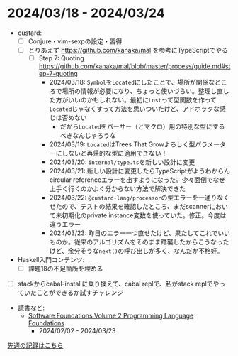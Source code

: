# 2024/03/18 - 2024/03/24

- custard:
    - [ ] Conjure・vim-sexpの設定・習得
    - [ ] とりあえず <https://github.com/kanaka/mal> を参考にTypeScriptでやる
        - [ ] Step 7: Quoting <https://github.com/kanaka/mal/blob/master/process/guide.md#step-7-quoting>
            - 2024/03/18: `Symbol`を`Located`にしたことで、場所が関係なところで場所の情報が必要になり、ちょっと使いづらい。整理し直した方がいいのかもしれない。最初に`Lost`って型関数を作って`Located`じゃなくすって方法を思いついたけど、アドホックな感じは否めない
                - だから`Located`をパーサー（とマクロ）用の特別な型にするべきなんじゃろうな
            - 2024/03/19: `Located`はTrees That Growよろしく型パラメーターにしないと再帰的な型に適用できない！
            - 2024/03/20: `internal/type.ts`を新しい設計に変更
            - 2024/03/21: 新しい設計に変更したらTypeScriptがようわからんcircular referenceエラーを出すようになった。少々面倒でなぜ上手く行くのかよく分からない方法で解決できた
            - 2024/03/22: `@custard-lang/processor`の型エラーを一通りなくせたので、テストの結果を確認したところ、まだscannerにおいて未初期化のprivate instance変数を使っていた。修正。今度は違うエラー
            - 2024/03/23: 昨日のエラー一つ直せたけど、果たしてこれでいいものか。従来のアルゴリズムをそのまま踏襲したからこうなったけど、余分そうな`next()`の呼び出しが多く、なんだか不格好。
- Haskell入門コンテンツ:
    - [ ] 課題18の不足箇所を埋める
- [ ] stackからcabal-installに乗り換えて、cabal replで、私がstack replでやっていたことができるか試すチャレンジ
- 読書など:
    - [Software Foundations Volume 2 Programming Language Foundations](https://softwarefoundations.cis.upenn.edu/plf-current/index.html)
        - 2024/02/02 - 2024/03/23

[先週の記録はこちら](https://github.com/igrep/daily-commits/blob/52f997a5f242a3a0b28f14a9a61f6955c116575a/yesterday.md)
